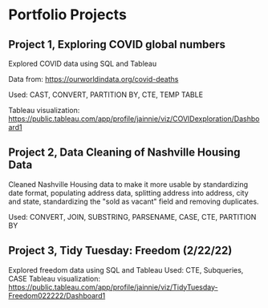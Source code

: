 # Portfolio Projects
  
    
## Project 1, Exploring COVID global numbers
Explored COVID data using SQL and Tableau

Data from: https://ourworldindata.org/covid-deaths

Used: CAST, CONVERT, PARTITION BY, CTE, TEMP TABLE

Tableau visualization: https://public.tableau.com/app/profile/jainnie/viz/COVIDexploration/Dashboard1


## Project 2, Data Cleaning of Nashville Housing Data
Cleaned Nashville Housing data to make it more usable by standardizing date format, populating address data, splitting address into address, city and state, standardizing the "sold as vacant" field and removing duplicates.

Used: CONVERT, JOIN, SUBSTRING, PARSENAME, CASE, CTE, PARTITION BY
  

## Project 3, Tidy Tuesday: Freedom (2/22/22)
Explored freedom data using SQL and Tableau 
Used: CTE, Subqueries, CASE
Tableau visualization: https://public.tableau.com/app/profile/jainnie/viz/TidyTuesday-Freedom022222/Dashboard1
